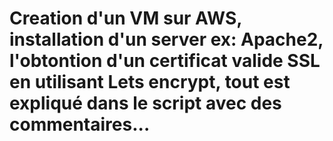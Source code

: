 # Creation d'un VM sur AWS, installation d'un server ex: Apache2, l'obtontion d'un certificat valide SSL en utilisant Lets encrypt, tout est expliqué dans le script avec des commentaires... 
